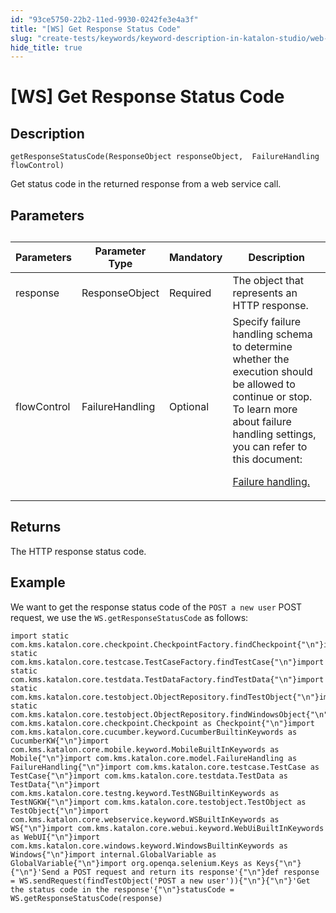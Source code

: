 ```yaml
---
id: "93ce5750-22b2-11ed-9930-0242fe3e4a3f"
title: "[WS] Get Response Status Code"
slug: "create-tests/keywords/keyword-description-in-katalon-studio/web-service-keywords/ws-get-response-status-code"
hide_title: true
---
```


# <a id="concept-5780" class="anchor_top_offset"/><a id="ariaid-title1" class="anchor_top_offset"/>[WS] Get Response Status Code


## Description

<p xmlns="http://www.w3.org/1999/xhtml" className="p"><code className="ph codeph">getResponseStatusCode(ResponseObject responseObject,  FailureHandling flowControl)</code></p> 
<p xmlns="http://www.w3.org/1999/xhtml" className="p">Get status code in the returned  response  from a web service call.</p> 

## Parameters

<div xmlns="http://www.w3.org/1999/xhtml" className="p"><table className="table anchor_top_offset" id="concept-5780__f2a4ea45-10ae-4ca8-a433-7d3e8b3ba4a9"><caption /><colgroup><col style={{width: '25%'}} /><col style={{width: '25%'}} /><col style={{width: '25%'}} /><col style={{width: '25%'}} /></colgroup><thead className="thead"><tr className><th className="entry anchor_top_offset" id="concept-5780__f2a4ea45-10ae-4ca8-a433-7d3e8b3ba4a9__entry__1">Parameters</th><th className="entry anchor_top_offset" id="concept-5780__f2a4ea45-10ae-4ca8-a433-7d3e8b3ba4a9__entry__2">Parameter Type</th><th className="entry anchor_top_offset" id="concept-5780__f2a4ea45-10ae-4ca8-a433-7d3e8b3ba4a9__entry__3">Mandatory</th><th className="entry anchor_top_offset" id="concept-5780__f2a4ea45-10ae-4ca8-a433-7d3e8b3ba4a9__entry__4">Description</th></tr></thead><tbody className="tbody"><tr className><td className="entry" headers="concept-5780__f2a4ea45-10ae-4ca8-a433-7d3e8b3ba4a9__entry__1 concept-5780__f2a4ea45-10ae-4ca8-a433-7d3e8b3ba4a9__entry__2 concept-5780__f2a4ea45-10ae-4ca8-a433-7d3e8b3ba4a9__entry__3 concept-5780__f2a4ea45-10ae-4ca8-a433-7d3e8b3ba4a9__entry__4 ">response</td><td className="entry" headers="concept-5780__f2a4ea45-10ae-4ca8-a433-7d3e8b3ba4a9__entry__1 concept-5780__f2a4ea45-10ae-4ca8-a433-7d3e8b3ba4a9__entry__2 concept-5780__f2a4ea45-10ae-4ca8-a433-7d3e8b3ba4a9__entry__3 concept-5780__f2a4ea45-10ae-4ca8-a433-7d3e8b3ba4a9__entry__4 ">ResponseObject</td><td className="entry" headers="concept-5780__f2a4ea45-10ae-4ca8-a433-7d3e8b3ba4a9__entry__1 concept-5780__f2a4ea45-10ae-4ca8-a433-7d3e8b3ba4a9__entry__2 concept-5780__f2a4ea45-10ae-4ca8-a433-7d3e8b3ba4a9__entry__3 concept-5780__f2a4ea45-10ae-4ca8-a433-7d3e8b3ba4a9__entry__4 ">	Required</td><td className="entry" headers="concept-5780__f2a4ea45-10ae-4ca8-a433-7d3e8b3ba4a9__entry__1 concept-5780__f2a4ea45-10ae-4ca8-a433-7d3e8b3ba4a9__entry__2 concept-5780__f2a4ea45-10ae-4ca8-a433-7d3e8b3ba4a9__entry__3 concept-5780__f2a4ea45-10ae-4ca8-a433-7d3e8b3ba4a9__entry__4 ">The object that represents an HTTP response.</td></tr><tr className><td className="entry" headers="concept-5780__f2a4ea45-10ae-4ca8-a433-7d3e8b3ba4a9__entry__1 concept-5780__f2a4ea45-10ae-4ca8-a433-7d3e8b3ba4a9__entry__2 concept-5780__f2a4ea45-10ae-4ca8-a433-7d3e8b3ba4a9__entry__3 concept-5780__f2a4ea45-10ae-4ca8-a433-7d3e8b3ba4a9__entry__4 ">flowControl</td><td className="entry" headers="concept-5780__f2a4ea45-10ae-4ca8-a433-7d3e8b3ba4a9__entry__1 concept-5780__f2a4ea45-10ae-4ca8-a433-7d3e8b3ba4a9__entry__2 concept-5780__f2a4ea45-10ae-4ca8-a433-7d3e8b3ba4a9__entry__3 concept-5780__f2a4ea45-10ae-4ca8-a433-7d3e8b3ba4a9__entry__4 ">FailureHandling</td><td className="entry" headers="concept-5780__f2a4ea45-10ae-4ca8-a433-7d3e8b3ba4a9__entry__1 concept-5780__f2a4ea45-10ae-4ca8-a433-7d3e8b3ba4a9__entry__2 concept-5780__f2a4ea45-10ae-4ca8-a433-7d3e8b3ba4a9__entry__3 concept-5780__f2a4ea45-10ae-4ca8-a433-7d3e8b3ba4a9__entry__4 ">Optional</td><td className="entry" headers="concept-5780__f2a4ea45-10ae-4ca8-a433-7d3e8b3ba4a9__entry__1 concept-5780__f2a4ea45-10ae-4ca8-a433-7d3e8b3ba4a9__entry__2 concept-5780__f2a4ea45-10ae-4ca8-a433-7d3e8b3ba4a9__entry__3 concept-5780__f2a4ea45-10ae-4ca8-a433-7d3e8b3ba4a9__entry__4 ">Specify failure handling schema to determine whether the execution should be allowed to continue or stop. To learn more about failure handling settings, you can refer to this document: <p className="p"><a className="xref" href="/maintain/configure-failure-handling-settings-in-katalon-studio">Failure handling.</a></p></td></tr></tbody></table></div>

## Returns

<p xmlns="http://www.w3.org/1999/xhtml" className="p">The HTTP response status code.</p> 

## Example

<p xmlns="http://www.w3.org/1999/xhtml" className="p">We want to get the response status code of the <code className="ph codeph">POST a new user</code> POST request, we use the <code className="ph codeph">WS.getResponseStatusCode</code> as follows:</p> 
<div xmlns="http://www.w3.org/1999/xhtml" className="p"><pre className="pre codeblock"><code>import static com.kms.katalon.core.checkpoint.CheckpointFactory.findCheckpoint{"\n"}import static com.kms.katalon.core.testcase.TestCaseFactory.findTestCase{"\n"}import static com.kms.katalon.core.testdata.TestDataFactory.findTestData{"\n"}import static com.kms.katalon.core.testobject.ObjectRepository.findTestObject{"\n"}import static com.kms.katalon.core.testobject.ObjectRepository.findWindowsObject{"\n"}import com.kms.katalon.core.checkpoint.Checkpoint as Checkpoint{"\n"}import com.kms.katalon.core.cucumber.keyword.CucumberBuiltinKeywords as CucumberKW{"\n"}import com.kms.katalon.core.mobile.keyword.MobileBuiltInKeywords as Mobile{"\n"}import com.kms.katalon.core.model.FailureHandling as FailureHandling{"\n"}import com.kms.katalon.core.testcase.TestCase as TestCase{"\n"}import com.kms.katalon.core.testdata.TestData as TestData{"\n"}import com.kms.katalon.core.testng.keyword.TestNGBuiltinKeywords as TestNGKW{"\n"}import com.kms.katalon.core.testobject.TestObject as TestObject{"\n"}import com.kms.katalon.core.webservice.keyword.WSBuiltInKeywords as WS{"\n"}import com.kms.katalon.core.webui.keyword.WebUiBuiltInKeywords as WebUI{"\n"}import com.kms.katalon.core.windows.keyword.WindowsBuiltinKeywords as Windows{"\n"}import internal.GlobalVariable as GlobalVariable{"\n"}import org.openqa.selenium.Keys as Keys{"\n"}{"\n"}'Send a POST request and return its response'{"\n"}def response = WS.sendRequest(findTestObject('POST a new user')){"\n"}{"\n"}'Get the status code in the response'{"\n"}statusCode = WS.getResponseStatusCode(response)</code></pre></div>
